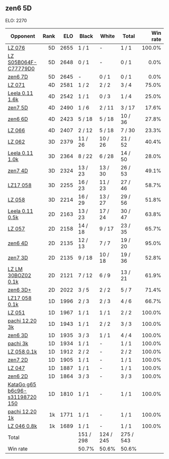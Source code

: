 ## zen6 5D ##

ELO: 2270

Opponent | Rank | ELO | Black | White | Total | Win rate
---------|-----:|----:|-------|-------|-------|-------:
[LZ 076](LZ%20076.md) | 5D | 2655 | 1 / 1 | - | 1 / 1 | 100.0%
[LZ S05B064F-C77779D0](LZ%20S05B064F-C77779D0.md) | 5D | 2648 | 0 / 1 | - | 0 / 1 | 0.0%
[zen6 7D](zen6%207D.md) | 5D | 2645 | - | 0 / 1 | 0 / 1 | 0.0%
[LZ 071](LZ%20071.md) | 4D | 2581 | 1 / 2 | 2 / 2 | 3 / 4 | 75.0%
[Leela 0.11 1.6k](Leela%200.11%201.6k.md) | 4D | 2542 | 1 / 1 | 0 / 3 | 1 / 4 | 25.0%
[zen7 5D](zen7%205D.md) | 4D | 2490 | 1 / 6 | 2 / 11 | 3 / 17 | 17.6%
[zen6 6D](zen6%206D.md) | 4D | 2423 | 5 / 18 | 5 / 18 | 10 / 36 | 27.8%
[LZ 066](LZ%20066.md) | 4D | 2407 | 2 / 12 | 5 / 18 | 7 / 30 | 23.3%
[LZ 062](LZ%20062.md) | 3D | 2379 | 11 / 26 | 10 / 26 | 21 / 52 | 40.4%
[Leela 0.11 1.0k](Leela%200.11%201.0k.md) | 3D | 2364 | 8 / 22 | 6 / 28 | 14 / 50 | 28.0%
[zen7 4D](zen7%204D.md) | 3D | 2324 | 13 / 23 | 13 / 30 | 26 / 53 | 49.1%
[LZ17 058](LZ17%20058.md) | 3D | 2255 | 16 / 23 | 11 / 23 | 27 / 46 | 58.7%
[LZ 058](LZ%20058.md) | 3D | 2214 | 16 / 29 | 13 / 27 | 29 / 56 | 51.8%
[Leela 0.11 0.5k](Leela%200.11%200.5k.md) | 2D | 2163 | 13 / 23 | 17 / 24 | 30 / 47 | 63.8%
[LZ 057](LZ%20057.md) | 2D | 2158 | 14 / 18 | 9 / 17 | 23 / 35 | 65.7%
[zen6 4D](zen6%204D.md) | 2D | 2135 | 12 / 13 | 7 / 7 | 19 / 20 | 95.0%
[zen7 3D](zen7%203D.md) | 2D | 2135 | 9 / 18 | 10 / 18 | 19 / 36 | 52.8%
[LZ LM 30BOZ02 0.1k](LZ%20LM%2030BOZ02%200.1k.md) | 2D | 2121 | 7 / 12 | 6 / 9 | 13 / 21 | 61.9%
[zen6 3D+](zen6%203D+.md) | 2D | 2022 | 3 / 5 | 2 / 2 | 5 / 7 | 71.4%
[LZ17 058 0.1k](LZ17%20058%200.1k.md) | 1D | 1996 | 2 / 3 | 2 / 3 | 4 / 6 | 66.7%
[LZ 051](LZ%20051.md) | 1D | 1967 | 1 / 1 | 1 / 1 | 2 / 2 | 100.0%
[pachi 12.20 3k](pachi%2012.20%203k.md) | 1D | 1943 | 1 / 1 | 2 / 2 | 3 / 3 | 100.0%
[zen6 3D](zen6%203D.md) | 1D | 1935 | 3 / 3 | 1 / 1 | 4 / 4 | 100.0%
[pachi 3k](pachi%203k.md) | 1D | 1934 | 1 / 1 | - | 1 / 1 | 100.0%
[LZ 058 0.1k](LZ%20058%200.1k.md) | 1D | 1912 | 2 / 2 | - | 2 / 2 | 100.0%
[zen7 2D](zen7%202D.md) | 1D | 1905 | 1 / 1 | - | 1 / 1 | 100.0%
[LZ 047](LZ%20047.md) | 1D | 1887 | 1 / 1 | - | 1 / 1 | 100.0%
[zen6 2D](zen6%202D.md) | 1D | 1864 | 3 / 3 | - | 3 / 3 | 100.0%
[KataGo g65 b6c96-s31198720 150](KataGo%20g65%20b6c96-s31198720%20150.md) | 1D | 1810 | 1 / 1 | - | 1 / 1 | 100.0%
[pachi 12.20 1k](pachi%2012.20%201k.md) | 1k | 1771 | 1 / 1 | - | 1 / 1 | 100.0%
[LZ 046 0.8k](LZ%20046%200.8k.md) | 1k | 1689 | 1 / 1 | - | 1 / 1 | 100.0%
Total | | | 151 / 298 | 124 / 245 | 275 / 543 | 
Win rate| | | 50.7% | 50.6% | 50.6% | 
